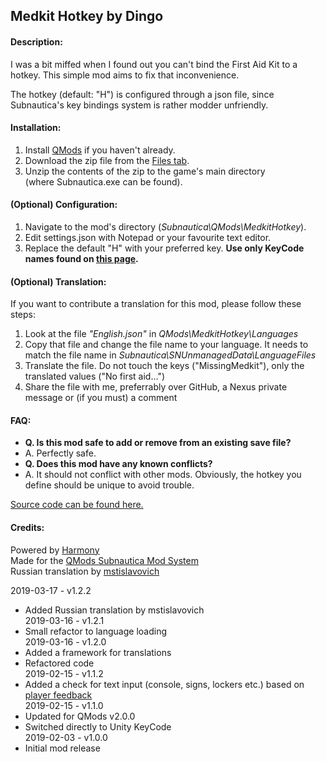 ## **Medkit Hotkey by Dingo**
#### **Description:**
I was a bit miffed when I found out you can't bind the First Aid Kit to a hotkey. This simple mod aims to fix that inconvenience.

The hotkey (default: "H") is configured through a json file, since Subnautica's key bindings system is rather modder unfriendly.

#### **Installation:**
1) Install [QMods](https://www.nexusmods.com/subnautica/mods/201)﻿ if you haven't already.  
2) Download the zip file from the [Files tab](https://www.nexusmods.com/subnautica/mods/190?tab=files).  
3) Unzip the contents of the zip to the game's main directory (where Subnautica.exe can be found).

#### **(Optional) Configuration:**
1) Navigate to the mod's directory (*Subnautica\QMods\MedkitHotkey*).  
2) Edit settings.json with Notepad or your favourite text editor.  
3) Replace the default "H" with your preferred key. **Use only KeyCode names found on [this page](https://docs.unity3d.com/ScriptReference/KeyCode.html).**

#### **(Optional) Translation:**
If you want to contribute a translation for this mod, please follow these steps:  
1) Look at the file *"English.json"* in *QMods\MedkitHotkey\Languages*  
2) Copy that file and change the file name to your language. It needs to match the file name in *Subnautica\SNUnmanagedData\LanguageFiles*  
3) Translate the file. Do not touch the keys ("MissingMedkit"), only the translated values ("No first aid...")  
4) Share the file with me, preferrably over GitHub, a Nexus private message or (if you must) a comment

#### **FAQ:**

* **Q. Is this mod safe to add or remove from an existing save file?**
* A. Perfectly safe.
* **Q. Does this mod have any known conflicts?**
* A. It should not conflict with other mods. Obviously, the hotkey you define should be unique to avoid trouble.

[Source code can be found here.](https://github.com/DingoDjango/snMedkitHotkey)﻿

#### **Credits:**
Powered by [Harmony](https://github.com/pardeike/Harmony)  
Made for the [QMods Subnautica Mod System](https://www.nexusmods.com/subnautica/mods/201)﻿  
Russian translation by [mstislavovich](https://forums.nexusmods.com/index.php?/user/23416669-mstislavovich/)

2019-03-17 - v1.2.2  
- Added Russian translation by mstislavovich  
2019-03-16 - v1.2.1  
- Small refactor to language loading  
2019-03-16 - v1.2.0  
- Added a framework for translations  
- Refactored code  
2019-02-15 - v1.1.2  
- Added a check for text input (console, signs, lockers etc.) based on [player feedback](https://www.nexusmods.com/subnautica/mods/190?tab=bugs)﻿  
2019-02-15 - v1.1.0  
- Updated for QMods v2.0.0  
- Switched directly to Unity KeyCode  
2019-02-03 - v1.0.0  
- Initial mod release
